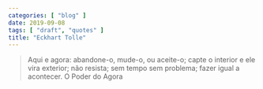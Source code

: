 ```yaml
---
categories: [ "blog" ]
date: 2019-09-08
tags: [ "draft", "quotes" ]
title: "Eckhart Tolle"
---
```

> Aqui e agora: abandone-o, mude-o, ou aceite-o; capte o interior e ele vira exterior; não resista; sem tempo sem problema; fazer igual a acontecer. O Poder do Agora
